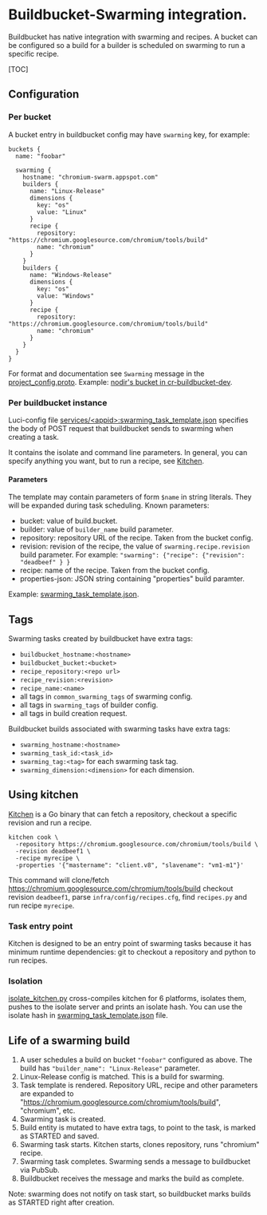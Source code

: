 # Buildbucket-Swarming integration.

Buildbucket has native integration with swarming and recipes.
A bucket can be configured so a build for a builder is scheduled on swarming
to run a specific recipe.

[TOC]

## Configuration

### Per bucket

A bucket entry in buildbucket config may have `swarming` key, for example:

    buckets {
      name: "foobar"

      swarming {
        hostname: "chromium-swarm.appspot.com"
        builders {
          name: "Linux-Release"
          dimensions {
            key: "os"
            value: "Linux"
          }
          recipe {
            repository: "https://chromium.googlesource.com/chromium/tools/build"
            name: "chromium"
          }
        }
        builders {
          name: "Windows-Release"
          dimensions {
            key: "os"
            value: "Windows"
          }
          recipe {
            repository: "https://chromium.googlesource.com/chromium/tools/build"
            name: "chromium"
          }
        }
      }
    }

For format and documentation see `Swarming` message in the
[project_config.proto](../proto/project_config.proto).
Example:
[nodir's bucket in cr-buildbucket-dev](https://chromium.googlesource.com/infra/experimental/+/da2edaf070a2211451289be0baf3bc74bd204a0a/cr-buildbucket-dev.cfg#27).

### Per buildbucket instance

Luci-config file
[services/\<appid\>:swarming_task_template.json][swarming_task_template.json]
specifies the body of POST request that buildbucket sends to swarming when
creating a task.

It contains the isolate and command line parameters. In general, you can
specify anything you want, but to run a recipe, see [Kitchen](#using-kitchen).

#### Parameters

The template may contain parameters of form `$name` in string literals.
They will be expanded during task scheduling. Known parameters:

* bucket: value of build.bucket.
* builder: value of `builder_name` build parameter.
* repository: repository URL of the recipe. Taken from the bucket config.
* revision: revision of the recipe, the value of `swarming.recipe.revision`
  build parameter.
  For example: `"swarming": {"recipe": {"revision": "deadbeef" } }`
* recipe: name of the recipe. Taken from the bucket config.
* properties-json: JSON string containing "properties" build paramter.

Example: [swarming_task_template.json].

## Tags

Swarming tasks created by buildbucket have extra tags:

* `buildbucket_hostname:<hostname>`
* `buildbucket_bucket:<bucket>`
* `recipe_repository:<repo url>`
* `recipe_revision:<revision>`
* `recipe_name:<name>`
* all tags in `common_swarming_tags` of swarming config.
* all tags in `swarming_tags` of builder config.
* all tags in build creation request.

Buildbucket builds associated with swarming tasks have extra tags:

* `swarming_hostname:<hostname>`
* `swarming_task_id:<task_id>`
* `swarming_tag:<tag>` for each swarming task tag.
* `swarming_dimension:<dimension>` for each dimension.

## Using kitchen

[Kitchen][kitchen]
is a Go binary that can fetch a repository, checkout a specific
revision and run a recipe.

    kitchen cook \
      -repository https://chromium.googlesource.com/chromium/tools/build \
      -revision deadbeef1 \
      -recipe myrecipe \
      -properties '{"mastername": "client.v8", "slavename": "vm1-m1"}'

This command will clone/fetch
https://chromium.googlesource.com/chromium/tools/build
checkout revision `deadbeef1`, parse `infra/config/recipes.cfg`,
find `recipes.py` and run recipe `myrecipe`.


### Task entry point

Kitchen is designed to be an entry point of swarming tasks because it has
minimum runtime dependencies: git to checkout a repository and python to run
recipes.

### Isolation

[isolate_kitchen.py] cross-compiles kitchen for 6 platforms, isolates them,
pushes to the isolate server and prints an isolate hash.
You can use the isolate hash in
[swarming_task_template.json][swarming_task_template.json] file.

## Life of a swarming build

1. A user schedules a build on bucket `"foobar"` configured as above.
   The build has `"builder_name": "Linux-Release"` parameter.
1. Linux-Release config is matched. This is a build for swarming.
1. Task template is rendered. Repository URL, recipe and other parameters
   are expanded to "https://chromium.googlesource.com/chromium/tools/build",
   "chromium", etc.
1. Swarming task is created.
1. Build entity is mutated to have extra tags, to point to the task,
   is marked as STARTED and saved.
1. Swarming task starts. Kitchen starts, clones repository, runs "chromium"
   recipe.
1. Swarming task completes. Swarming sends a message to buildbucket via PubSub.
1. Buildbucket receives the message and marks the build as complete.

Note: swarming does not notify on task start, so buildbucket marks builds as
STARTED right after creation.

[kitchen]: https://github.com/luci/recipes-py/tree/master/go/cmd/kitchen
[isolate_kitchen.py]: https://github.com/luci/recipes-py/blob/master/go/cmd/kitchen/isolate_kitchen.py
[swarming_task_template.json]: https://chrome-internal.googlesource.com/infradata/config/+/master/configs/cr-buildbucket/swarming_task_template.json
